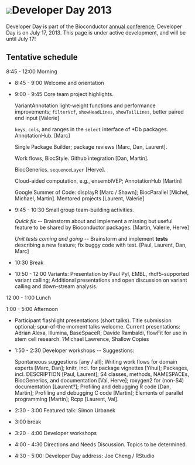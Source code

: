 # ![](/images/icons/magnifier.gif)Developer Day 2013

Developer Day is part of the Bioconductor
[annual conference](/bioc2013); Developer Day is on July 17,
2013. This page is under active development, and will be until July
17!

## Tentative schedule

8:45 - 12:00 Morning

- 8:45 - 9:00 Welcome and orientation

- 9:00 - 9:45 Core team project highlights.

   VariantAnnotation light-weight functions and performance
  improvements; `filterVcf`, `showHeadLines`, `showTailLines`, better
  paired end input [Valerie]

  `keys`, `cols`, and ranges in the `select` interface of *Db packages.
  AnnotationHub. [Marc]
  
  Single Package Builder; package reviews [Marc, Dan, Laurent].

  Work flows, BiocStyle. Github integration [Dan, Martin].
  
  BiocGenerics. `sequenceLayer` [Herve].   

  Cloud-aided computation, e.g., ensemblVEP; AnnotationHub [Martin]
  
  Google Summer of Code: displayR [Marc / Shawn]; BiocParallel [Michel, Michael, Martin].
  Mentored projects [Laurent, Valerie]

- 9:45 - 10:30 Small group team-building activities. 

  _Quick fix_ -- Brainstorm about and implement a missing but useful
  feature to be shared by Bioconductor packages. [Martin, Valerie, Herve]
  
  _Unit tests coming and going_ -- Brainstorm and implement **tests**
  describing a new feature; fix buggy code with
  test. [Paul, Laurent, Dan, Marc]

- 10:30 Break

- 10:50 - 12:00 Variants: Presentation by Paul Pyl, EMBL,
  rhdf5-supported variant calling; Additional presentations and open
  discussion on variant calling and down-stream analysis.

12:00 - 1:00 Lunch

1:00 - 5:00 Afternoon

- Participant flashlight presentations (short talks). Title submission
  optional; spur-of-the-moment talks welcome. Current presentations:
  Adrian Alexa, Illumina, BaseSpaceR; Davide Rambaldi, flowFit for use
  in stem cell research. ?Michael Lawrence, Shallow Copies

- 1:50 - 2:30 Developer workshops -- Suggestions: 

  Spontaneous suggestions [any / all];
  Writing work flows for domain experts [Marc, Dan];
  knitr, incl. for package vignettes [Yihui];
  Packages, incl. DESCRIPTION [Paul, Laurent];
  S4 classes, methods, NAMESPACEs, BiocGenerics, and documentation [Val, Herve];
  roxygen2 for (non-S4) documentation [Laurent?];
  Profiling and debugging R code [Dan, Martin];
  Profiling and debugging C code [Martin];
  Elements of parallel programming [Martin];
  Rcpp [Laurent, Val].

- 2:30 - 3:00 Featured talk: Simon Urbanek

- 3:00 break

- 3:20 - 4:00 Developer workshops

- 4:00 - 4:30 Directions and Needs Discussion. Topics to be
  determined.

- 4:30 - 5:00: Developer Day address: Joe Cheng / RStudio
